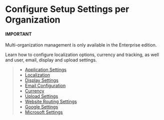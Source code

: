 <a id="configuration-guide-system-configuration-general-setup-sysconfig-org"></a>

# Configure Setup Settings per Organization

#### IMPORTANT
Multi-organization management is only available in the Enterprise edition.

Learn how to configure localization options, currency and tracking, as well and user, email, display and upload settings.

> * [Application Settings](organization-application-settings.md#admin-configuration-application-org)
> * [Localization](organization-localization.md#config-guide-localization-organization-localization)
> * [Display Settings](organization-display-settings.md#configuration-general-setup-display-settings-organization)
> * [Email Configuration](organization-email-settings.md#admin-configuration-email-configuration-organization)
> * [Currency](organization-currency.md#admin-configuration-currency-org)
> * [Upload Settings](organization-upload-settings.md#configuration-guide-system-configuration-general-setup-sysconfig-upload-settings-organization)
> * [Website Routing Settings](organization-routing.md#organization-config-website-routing)
> * [Google Settings](integrations/organization-google.md#organization-google-settings)
> * [Microsoft Settings](integrations/organization-microsoft.md#organization-configuration-microsoft)
